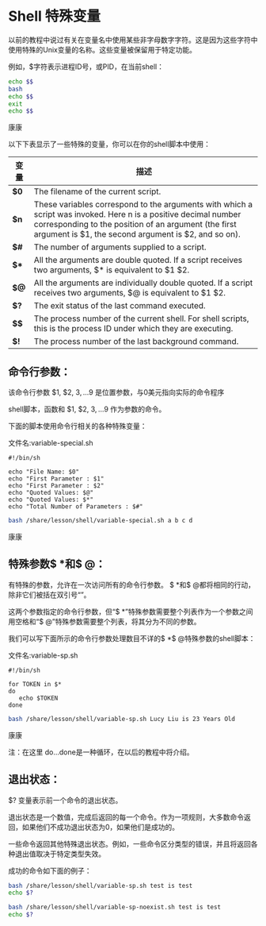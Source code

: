# Shell 特殊变量

以前的教程中说过有关在变量名中使用某些非字母数字字符。这是因为这些字符中使用特殊的Unix变量的名称。这些变量被保留用于特定功能。

例如，$字符表示进程ID号，或PID，在当前shell：

```bash
echo $$
bash
echo $$
exit
echo $$
```

康康

以下下表显示了一些特殊的变量，你可以在你的shell脚本中使用：

| 变量    | 描述                                                         |
| ------- | ------------------------------------------------------------ |
| **$0**  | The filename of the current script.                          |
| **$n**  | These variables correspond to the arguments with which a script was invoked. Here n is a positive decimal number corresponding to the position of an argument (the first argument is $1, the second argument is $2, and so on). |
| **$#**  | The number of arguments supplied to a script.                |
| **$\*** | All the arguments are double quoted. If a script receives two arguments, $* is equivalent to $1 $2. |
| **$@**  | All the arguments are individually double quoted. If a script receives two arguments, $@ is equivalent to $1 $2. |
| **$?**  | The exit status of the last command executed.                |
| **$$**  | The process number of the current shell. For shell scripts, this is the process ID under which they are executing. |
| **$!**  | The process number of the last background command.           |

## 	命令行参数：

该命令行参数 $1, $2, $3,...$9 是位置参数，与0美元指向实际的命令程序

shell脚本，函数和 $1, $2, $3,...$9 作为参数的命令。

下面的脚本使用命令行相关的各种特殊变量：

文件名:variable-special.sh

```shell
#!/bin/sh

echo "File Name: $0"
echo "First Parameter : $1"
echo "First Parameter : $2"
echo "Quoted Values: $@"
echo "Quoted Values: $*"
echo "Total Number of Parameters : $#"
```

```bash
bash /share/lesson/shell/variable-special.sh a b c d
```

康康

## 	特殊参数$ *和$ @：

有特殊的参数，允许在一次访问所有的命令行参数。 $ *和$ @都将相同的行动，除非它们被括在双引号“”。

这两个参数指定的命令行参数，但“$ *”特殊参数需要整个列表作为一个参数之间用空格和“$ @”特殊参数需要整个列表，将其分为不同的参数。

我们可以写下面所示的命令行参数处理数目不详的$ *$ @特殊参数的shell脚本：

文件名:variable-sp.sh

```shell
#!/bin/sh

for TOKEN in $*
do
   echo $TOKEN
done
```

```bash
bash /share/lesson/shell/variable-sp.sh Lucy Liu is 23 Years Old
```

康康

注：在这里 do...done是一种循环，在以后的教程中将介绍。

## 	退出状态：

 $? 变量表示前一个命令的退出状态。

退出状态是一个数值，完成后返回的每一个命令。作为一项规则，大多数命令返回，如果他们不成功退出状态为0，如果他们是成功的。

一些命令返回其他特殊退出状态。例如，一些命令区分类型的错误，并且将返回各种退出值取决于特定类型失效。

成功的命令如下面的例子：

```bash
bash /share/lesson/shell/variable-sp.sh test is test
echo $?
```

```bash
bash /share/lesson/shell/variable-sp-noexist.sh test is test
echo $?
```